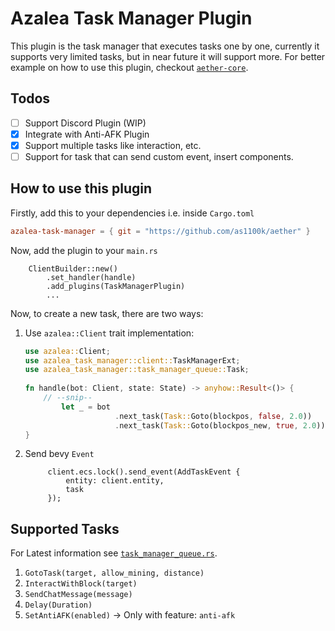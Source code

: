 # Azalea Task Manager Plugin

This plugin is the task manager that executes tasks one by one, currently it supports very limited tasks,
but in near future it will support more. For better example on how to use this plugin, checkout
[`aether-core`](../../aether-core).

## Todos

- [ ] Support Discord Plugin (WIP)
- [x] Integrate with Anti-AFK Plugin
- [x] Support multiple tasks like interaction, etc.
- [ ] Support for task that can send custom event, insert components.

## How to use this plugin

Firstly, add this to your dependencies i.e. inside `Cargo.toml`
```toml
azalea-task-manager = { git = "https://github.com/as1100k/aether" }
```

Now, add the plugin to your `main.rs`
```text
    ClientBuilder::new()
        .set_handler(handle)
        .add_plugins(TaskManagerPlugin)
        ...
```

Now, to create a new task, there are two ways:

1. Use `azalea::Client` trait implementation:
    ```rust
    use azalea::Client;
    use azalea_task_manager::client::TaskManagerExt;
    use azalea_task_manager::task_manager_queue::Task;
        
    fn handle(bot: Client, state: State) -> anyhow::Result<()> {
        // --snip--
            let _ = bot
                        .next_task(Task::Goto(blockpos, false, 2.0))
                        .next_task(Task::Goto(blockpos_new, true, 2.0));
    }    
    ```    

2. Send bevy `Event`
   ```text
        client.ecs.lock().send_event(AddTaskEvent {
            entity: client.entity,
            task
        });
   ```

## Supported Tasks
For Latest information see [`task_manager_queue.rs`](./src/task_manager_queue.rs).

1. `GotoTask(target, allow_mining, distance)`
2. `InteractWithBlock(target)`
3. `SendChatMessage(message)`
4. `Delay(Duration)`
5. `SetAntiAFK(enabled)` -> Only with feature: `anti-afk`